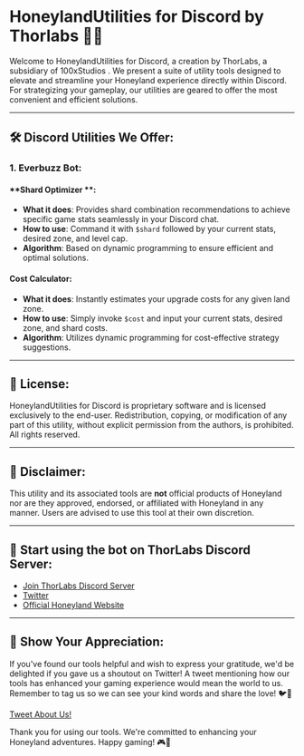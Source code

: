 # HoneylandUtilities for Discord by Thorlabs 🍯🤖

Welcome to HoneylandUtilities for Discord, a creation by ThorLabs, a subsidiary of 100xStudios . We present a suite of utility tools designed to elevate and streamline your Honeyland experience directly within Discord. For strategizing your gameplay, our utilities are geared to offer the most convenient and efficient solutions.

---

## 🛠️ Discord Utilities We Offer:

### 1. Everbuzz Bot: 
#### **Shard Optimizer **:
   - **What it does**: Provides shard combination recommendations to achieve specific game stats seamlessly in your Discord chat.
   - **How to use**: Command it with `$shard` followed by your current stats, desired zone, and level cap.
   - **Algorithm**: Based on dynamic programming to ensure efficient and optimal solutions.

#### **Cost Calculator**:
   - **What it does**: Instantly estimates your upgrade costs for any given land zone.
   - **How to use**: Simply invoke `$cost` and input your current stats, desired zone, and shard costs.
   - **Algorithm**: Utilizes dynamic programming for cost-effective strategy suggestions.

---


## 📝 License:
HoneylandUtilities for Discord is proprietary software and is licensed exclusively to the end-user. Redistribution, copying, or modification of any part of this utility, without explicit permission from the authors, is prohibited. All rights reserved.

---

## 📌 Disclaimer:
This utility and its associated tools are **not** official products of Honeyland nor are they approved, endorsed, or affiliated with Honeyland in any manner. Users are advised to use this tool at their own discretion.

---

## 🐝 Start using the bot on ThorLabs Discord Server:

- [Join ThorLabs Discord Server](https://discord.gg/thorlabs)
- [Twitter](https://twitter.com/thor_labs)
- [Official Honeyland Website](https://honey.land)

---

## 📣 Show Your Appreciation:

If you've found our tools helpful and wish to express your gratitude, we'd be delighted if you gave us a shoutout on Twitter! A tweet mentioning how our tools has enhanced your gaming experience would mean the world to us. Remember to tag us so we can see your kind words and share the love! 🐦💙

[Tweet About Us!](https://twitter.com/intent/tweet?text=I'm%20loving%20the%20Honeyland%20Tools%20for%20Discord%20by%20@thor_labs.%20It's%20transformed%20my%20@PlayHoneyland%20gaming%20experience%20super%20easy.%20Highly%20recommend!%20%23Honeyland%20%23Solana%20%23Gaming)

Thank you for using our tools. We're committed to enhancing your Honeyland adventures. Happy gaming! 🎮💬
